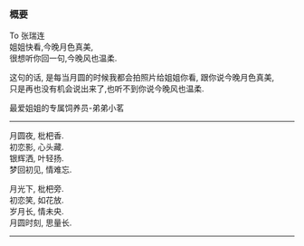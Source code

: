 
### 概要 

To 张瑞连    
姐姐快看,今晚月色真美,    
很想听你回一句,今晚风也温柔.    
  
  
这句的话, 是每当月圆的时候我都会拍照片给姐姐你看, 跟你说今晚月色真美,    
只是再也没有机会说出来了,也听不到你说今晚风也温柔.       

最爱姐姐的专属饲养员-弟弟小茗  

---   

月圆夜, 枇杷香.  
初恋影, 心头藏.  
银辉洒, 叶轻扬.  
梦回初见, 情难忘.   

月光下, 枇杷旁.  
初恋笑, 如花放.  
岁月长, 情未央.  
月圆时刻, 思量长.  

---    